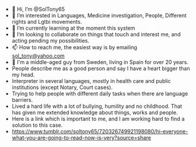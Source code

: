 - 👋 Hi, I’m @SolTony65
- 👀 I’m interested in Languages, Medicine investigation, People, Different rights and Lgtbi movements.
- 🌱 I’m currently learning at the moment this system 
- 💞️ I’m looking to collaborate on things that touch and interest me, and acting pending my possibilities.
- 📫 How to reach me, the easiest way is by emailing sol_tony@yahoo.com
- 👨 I'm a middle-aged guy from Sweden, living in Spain for over 20 years.
- People describe me as a good person and say I have a heart bigger than my head.
- Interpreter in several languages, mostly in health care and public institutions (except Notary, Court cases).
- Trying to help people with different daily tasks when there are language barriers.
- Lived a hard life with a lot of bullying, humility and no childhood. That has given me extended knowledge about things, works and people.
- Here is a link which is important to me, and I am working hard to find a solution to this case.
- https://www.tumblr.com/soltony65/720326749921198080/hi-everyone-what-you-are-going-to-read-now-is-very?source=share




